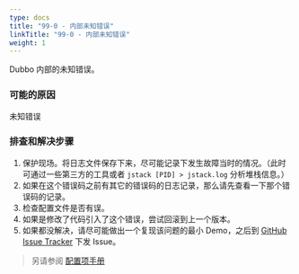 ```yaml
---
type: docs
title: "99-0 - 内部未知错误"
linkTitle: "99-0 - 内部未知错误"
weight: 1
---
```

Dubbo 内部的未知错误。

### 可能的原因
未知错误

### 排查和解决步骤
1. 保护现场。将日志文件保存下来，尽可能记录下发生故障当时的情况。（此时可通过一些第三方的工具或者 `jstack [PID] > jstack.log` 分析堆栈信息。）
2. 如果在这个错误码之前有其它的错误码的日志记录，那么请先查看一下那个错误码的记录。
3. 检查配置文件是否有误。
4. 如果是修改了代码引入了这个错误，尝试回滚到上一个版本。
5. 如果都没解决，请尽可能做出一个复现该问题的最小 Demo，之后到 [GitHub Issue Tracker](https://github.com/apache/dubbo/issues) 下发 Issue。

> 另请参阅
[配置项手册](/zh-cn/docs3-v2/java-sdk/reference-manual/config/properties/)
